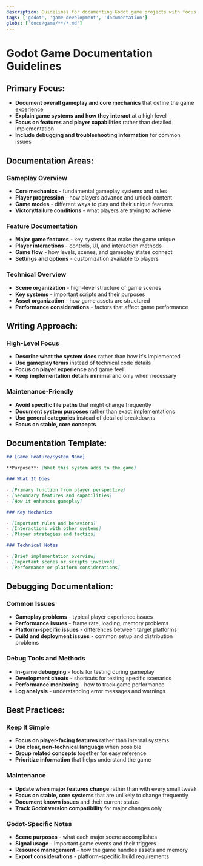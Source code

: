 ```yaml
---
description: Guidelines for documenting Godot game projects with focus on gameplay features, mechanics, and player experience
tags: ['godot', 'game-development', 'documentation']
globs: ['docs/game/**/*.md']
---
```


# Godot Game Documentation Guidelines

## Primary Focus:

- **Document overall gameplay and core mechanics** that define the game experience
- **Explain game systems and how they interact** at a high level
- **Focus on features and player capabilities** rather than detailed implementation
- **Include debugging and troubleshooting information** for common issues

## Documentation Areas:

### **Gameplay Overview**

- **Core mechanics** - fundamental gameplay systems and rules
- **Player progression** - how players advance and unlock content
- **Game modes** - different ways to play and their unique features
- **Victory/failure conditions** - what players are trying to achieve

### **Feature Documentation**

- **Major game features** - key systems that make the game unique
- **Player interactions** - controls, UI, and interaction methods
- **Game flow** - how levels, scenes, and gameplay states connect
- **Settings and options** - customization available to players

### **Technical Overview**

- **Scene organization** - high-level structure of game scenes
- **Key systems** - important scripts and their purposes
- **Asset organization** - how game assets are structured
- **Performance considerations** - factors that affect game performance

## Writing Approach:

### **High-Level Focus**

- **Describe what the system does** rather than how it's implemented
- **Use gameplay terms** instead of technical code details
- **Focus on player experience** and game feel
- **Keep implementation details minimal** and only when necessary

### **Maintenance-Friendly**

- **Avoid specific file paths** that might change frequently
- **Document system purposes** rather than exact implementations
- **Use general categories** instead of detailed breakdowns
- **Focus on stable, core concepts**

## Documentation Template:

```markdown
## [Game Feature/System Name]

**Purpose**: [What this system adds to the game]

### What It Does

- [Primary function from player perspective]
- [Secondary features and capabilities]
- [How it enhances gameplay]

### Key Mechanics

- [Important rules and behaviors]
- [Interactions with other systems]
- [Player strategies and tactics]

### Technical Notes

- [Brief implementation overview]
- [Important scenes or scripts involved]
- [Performance or platform considerations]
```

## Debugging Documentation:

### **Common Issues**

- **Gameplay problems** - typical player experience issues
- **Performance issues** - frame rate, loading, memory problems
- **Platform-specific issues** - differences between target platforms
- **Build and deployment issues** - common setup and distribution problems

### **Debug Tools and Methods**

- **In-game debugging** - tools for testing during gameplay
- **Development cheats** - shortcuts for testing specific scenarios
- **Performance monitoring** - how to track game performance
- **Log analysis** - understanding error messages and warnings

## Best Practices:

### **Keep It Simple**

- **Focus on player-facing features** rather than internal systems
- **Use clear, non-technical language** when possible
- **Group related concepts** together for easy reference
- **Prioritize information** that helps understand the game

### **Maintenance**

- **Update when major features change** rather than with every small tweak
- **Focus on stable, core systems** that are unlikely to change frequently
- **Document known issues** and their current status
- **Track Godot version compatibility** for major changes only

### **Godot-Specific Notes**

- **Scene purposes** - what each major scene accomplishes
- **Signal usage** - important game events and their triggers
- **Resource management** - how the game handles assets and memory
- **Export considerations** - platform-specific build requirements
